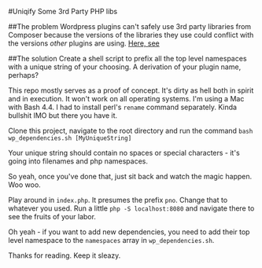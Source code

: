 #Uniqify Some 3rd Party PHP libs

##The problem
Wordpress plugins can't safely use 3rd party libraries from Composer because the versions of the libraries they use could conflict with the versions _other_ plugins are using. [Here, see](http://wordpress.stackexchange.com/a/175394)
 
##The solution
Create a shell script to prefix all the top level namespaces with a unique string of your choosing. A derivation of your plugin name, perhaps?

This repo mostly serves as a proof of concept. It's dirty as hell both in spirit and in execution. It won't work on all operating systems. I'm using a Mac with Bash 4.4. I had to install perl's `rename` command separately. Kinda bullshit IMO but there you have it.

Clone this project, navigate to the root directory and run the command `bash wp_dependencies.sh [MyUniqueString]`

Your unique string should contain no spaces or special characters - it's going into filenames and php namespaces.

So yeah, once you've done that, just sit back and watch the magic happen. Woo woo.

Play around in `index.php`. It presumes the prefix `pno`. Change that to whatever you used. Run a little `php -S localhost:8080` and navigate there to see the fruits of your labor.

Oh yeah - if you want to add new dependencies, you need to add their top level namespace to the `namespaces` array in `wp_dependencies.sh`. 

Thanks for reading. Keep it sleazy.